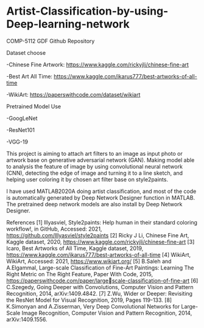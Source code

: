 # Artist-Classification-by-using-Deep-learning-network
COMP-5112 GDF Github Repository

Dataset choose

-Chinese Fine Artwork: https://www.kaggle.com/rickyjli/chinese-fine-art

-Best Art All Time: https://www.kaggle.com/ikarus777/best-artworks-of-all-time

-WikiArt: https://paperswithcode.com/dataset/wikiart

Pretrained Model Use

-GoogLeNet

-ResNet101

-VGG-19

This project is aiming to attach art filters to an image as input photo or artwork base on generative adversarial network (GAN). Making model able to analysis the feature of
image by using convolutional neural network (CNN), detecting the edge of image and turning it to a line sketch, and helping user coloring it by chosen art filter base on style2paints.

I have used MATLAB2020A doing artist classification, and most of the code is automatically generated by Deep Network Designer function in MATLAB. The pretrained deep network models are also install by Deep Network Designer.

References
[1] lllyasviel, Style2paints: Help human in their standard coloring workflow!, in GitHub, Accessed: 2021, https://github.com/lllyasviel/style2paints
[2] Ricky J Li, Chinese Fine Art, Kaggle dataset, 2020, https://www.kaggle.com/rickyjli/chinese-fine-art
[3] Icaro, Best Artworks of All Time, Kaggle dataset, 2019, https://www.kaggle.com/ikarus777/best-artworks-of-all-time
[4] WikiArt, WikiArt, Accessed: 2021, https://www.wikiart.org/
[5] B.Saleh and A.Elgammal, Large-scale Classification of Fine-Art Paintings: Learning The Right Metric on The Right Feature, Paper With Code, 2015, https://paperswithcode.com/paper/largescale-classification-of-fine-art
[6] C.Szegedy, Going Deeper with Convolutions, Computer Vision and Pattern Recognition, 2014, arXiv:1409.4842.
[7] Z.Wu, Wider or Deeper: Revisiting the ResNet Model for Visual Recognition, 2019, Pages 119-133.
[8] K.Simonyan and A.Zisserman, Very Deep Convolutional Networks for Large-Scale Image Recognition, Computer Vision and Pattern Recognition, 2014, arXiv:1409.1556.
